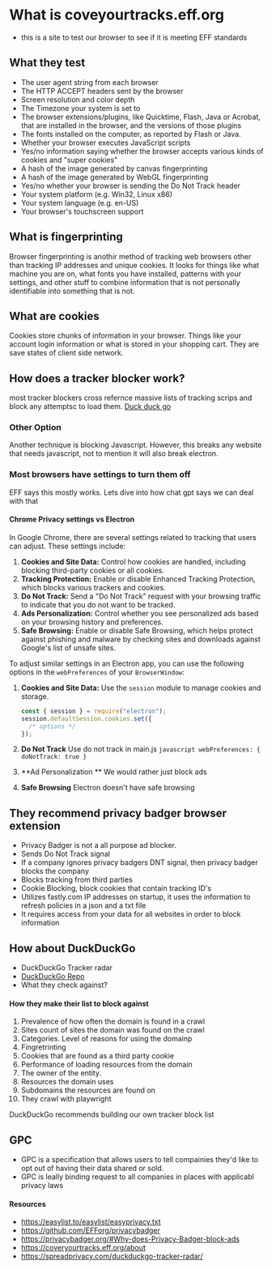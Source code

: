 # What is coveyourtracks.eff.org

- this is a site to test our browser to see if it is meeting EFF standards

## What they test

- The user agent string from each browser
- The HTTP ACCEPT headers sent by the browser
- Screen resolution and color depth
- The Timezone your system is set to
- The browser extensions/plugins, like Quicktime, Flash, Java or Acrobat, that are installed in the browser, and the versions of those plugins
- The fonts installed on the computer, as reported by Flash or Java.
- Whether your browser executes JavaScript scripts
- Yes/no information saying whether the browser accepts various kinds of cookies and "super cookies"
- A hash of the image generated by canvas fingerprinting
- A hash of the image generated by WebGL fingerprinting
- Yes/no whether your browser is sending the Do Not Track header
- Your system platform (e.g. Win32, Linux x86)
- Your system language (e.g. en-US)
- Your browser's touchscreen support

## What is fingerprinting

Browser fingerprinting is anothir method of tracking web browsers other than tracking IP addresses and unique cookies. It looks for things like what machine you are on, what fonts you have installed, patterns with your settings, and other stuff to combine information that is not personally identifiable into something that is not.

## What are cookies

Cookies store chunks of information in your browser. Things like your account login information or what is stored in your shopping cart. They are save states of client side network.

## How does a tracker blocker work?

most tracker blockers cross refernce massive lists of tracking scrips and block any attemptsc to load them. [Duck duck go](https://spreadprivacy.com/duckduckgo-tracker-radar/)

### Other Option

Another technique is blocking Javascript. However, this breaks any website that needs javascript, not to mention it will also break electron.

### Most browsers have settings to turn them off

EFF says this mostly works. Lets dive into how chat gpt says we can deal with that

#### Chrome Privacy settings vs Electron

In Google Chrome, there are several settings related to tracking that users can adjust. These settings include:

1. **Cookies and Site Data:** Control how cookies are handled, including blocking third-party cookies or all cookies.
2. **Tracking Protection:** Enable or disable Enhanced Tracking Protection, which blocks various trackers and cookies.
3. **Do Not Track:** Send a "Do Not Track" request with your browsing traffic to indicate that you do not want to be tracked.
4. **Ads Personalization:** Control whether you see personalized ads based on your browsing history and preferences.
5. **Safe Browsing:** Enable or disable Safe Browsing, which helps protect against phishing and malware by checking sites and downloads against Google's list of unsafe sites.

To adjust similar settings in an Electron app, you can use the following options in the `webPreferences` of your `BrowserWindow`:

1. **Cookies and Site Data:** Use the `session` module to manage cookies and storage.

   ```javascript
   const { session } = require("electron");
   session.defaultSession.cookies.set({
     /* options */
   });
   ```

2. **Do Not Track** Use do not track in main.js
   `javascript
    webPreferences: {
    doNotTrack: true
}
    `
3. **Ad Personalization ** We would rather just block ads
4. **Safe Browsing** Electron doesn't have safe browsing

## They recommend privacy badger browser extension

- Privacy Badger is not a all purpose ad blocker.
- Sends Do Not Track signal
- If a company ignores privacy badgers DNT signal, then privacy badger blocks the company
- Blocks tracking from third parties
- Cookie Blocking, block cookies that contain tracking ID's
- Utilizes fastly.com IP addresses on startup, it uses the information to refresh policies in a json and a txt file
- It requires access from your data for all websites in order to block information

## How about DuckDuckGo

- DuckDuckGo Tracker radar
- [DuckDuckGo Repo](https://github.com/duckduckgo)
- What they check against?

#### How they make their list to block against

1. Prevalence of how often the domain is found in a crawl
2. Sites count of sites the domain was found on the crawl
3. Categories. Level of reasons for using the domainp
4. Fingretrinting
5. Cookies that are found as a third party cookie
6. Performance of loading resources from the domain
7. The owner of the entity.
8. Resources the domain uses
9. Subdomains the resources are found on
10. They crawl with playwright

DuckDuckGo recommends building our own tracker block list

## GPC

- GPC is a specification that allows users to tell compainies they'd like to opt out of having their data shared or sold.
- GPC is leally binding request to all companies in places with applicabl privacy laws

#### Resources

- https://easylist.to/easylist/easyprivacy.txt
- https://github.com/EFForg/privacybadger
- https://privacybadger.org/#Why-does-Privacy-Badger-block-ads
- https://coveryourtracks.eff.org/about
- https://spreadprivacy.com/duckduckgo-tracker-radar/

